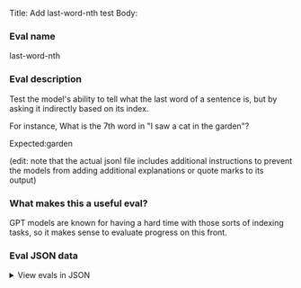 Title: Add last-word-nth test
Body:

### Eval name

last-word-nth

### Eval description

Test the model's ability to tell what the last word of a sentence is, but by asking it indirectly based on its index.

For instance, What is the 7th word in "I saw a cat in the garden"?

Expected:garden

(edit: note that the actual jsonl file includes additional instructions to prevent the models from adding additional
explanations or quote marks to its output)

### What makes this a useful eval?

GPT models are known for having a hard time with those sorts of indexing tasks, so it makes sense to evaluate progress
on
this front.

### Eval JSON data

<details>

  <summary>View evals in JSON</summary>

### Eval

  ```jsonl

{"input": [{"role": "system", "content": "You are a helpful assistant."}, {"role": "user", "content": "What is the 4th word in \"I am a programmer\"? Answer directly with the word, make no additional comment, don't use quotation marks."}], "ideal": "programmer"}

{"input": [{"role": "system", "content": "You are a helpful assistant."}, {"role": "user", "content": "What is the 11th word in \"Today is a beautiful day becasue I will go to paris\"? Answer directly with the word, make no additional comment, don't use quotation marks."}], "ideal": "paris"}

{"input": [{"role": "system", "content": "You are a helpful assistant."}, {"role": "user", "content": "What is the 4th word in \"What is your name\"? Answer directly with the word, make no additional comment, don't use quotation marks."}], "ideal": "name"}

{"input": [{"role": "system", "content": "You are a helpful assistant."}, {"role": "user", "content": "pip install pre-commit; pre-commit install Answer directly with the word, make no additional comment, don't use quotation marks."}], "ideal": "garden"}

{"input": [{"role": "system", "content": "You are a helpful assistant."}, {"role": "user", "content": "What is the 5th word in \"It was a sunny day\"? Answer directly with the word, make no additional comment, don't use quotation marks."}], "ideal": "day"}


  ```

</details>
